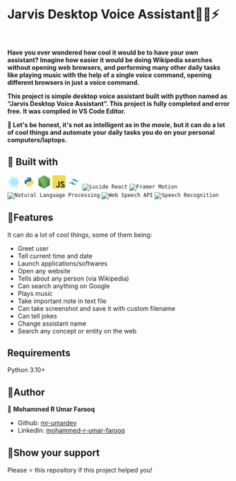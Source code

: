 # Jarvis Desktop Voice Assistant🦾🤖⚡

<img src="https://media1.tenor.com/m/McY9R4_xYOIAAAAC/iron-man-tony-stark.gif" alt="">

**Have you ever wondered how cool it would be to have your own assistant? Imagine how easier it would be doing Wikipedia searches without opening web browsers, and performing many other daily tasks like playing music with the help of a single voice command, opening different browsers in just a voice command.**

**This project is simple desktop voice assistant built with python named as “Jarvis Desktop Voice Assistant”. This project is fully completed and error free. It was compiled in VS Code Editor.**

**🔸 Let's be honest, it's not as intelligent as in the movie, but it can do a lot of cool things and automate your daily tasks you do on your personal computers/laptops.**

## 📌 Built with

<p align="left">
  <!-- React -->
  <code><img height="30" src="https://raw.githubusercontent.com/github/explore/main/topics/react/react.png" alt="React" /></code>
  <!-- Python -->
  <code><img height="30" src="https://raw.githubusercontent.com/github/explore/main/topics/python/python.png" alt="Python" /></code>
  <!-- Node.js -->
  <code><img height="30" src="https://raw.githubusercontent.com/github/explore/main/topics/nodejs/nodejs.png" alt="Node.js" /></code>
  <!-- JavaScript -->
  <code><img height="30" src="https://raw.githubusercontent.com/github/explore/main/topics/javascript/javascript.png" alt="JavaScript" /></code>
  <!-- Tailwind CSS -->
  <code><img height="30" src="https://raw.githubusercontent.com/github/explore/main/topics/tailwind/tailwind.png" alt="Tailwind CSS" /></code>
  <!-- Lucide React (custom icon or text since no official image available) -->
  <code><img height="30" src="https://img.jsdelivr.com/github.com/lucide-icons.png" alt="Lucide React" /></code>
  <!-- Framer Motion -->
  <code><img height="30" src="https://tsh.io/wp-content/uploads/fly-images/32664/framer-motion-logo-1-312x211.png" alt="Framer Motion" /></code>
  <!-- NLP -->
  <code><img height="30" src="https://r2.erweima.ai/imgcompressed/compressed_91bfa4c509a38c1749e7074fe3401cf9.webp" alt="Natural Language Processing" /></code>
  <!-- Web Speech API -->
  <code><img height="30" src="https://th.bing.com/th/id/OIP.qur2g2wb3Fc6uqu-CDa4bwHaHa?w=213&h=214&c=7&r=0&o=5&dpr=1.5&pid=1.7" alt="Web Speech API" /></code>
  <!-- Speech Recognition -->
  <code><img height="30" src="https://th.bing.com/th/id/OIP.3pgWO_fsin1bhVdkmBZ-zgHaHa?w=191&h=191&c=7&r=0&o=5&dpr=1.5&pid=1.7" alt="Speech Recognition" /></code>
</p>


## 📌Features

It can do a lot of cool things, some of them being:

- Greet user
- Tell current time and date
- Launch applications/softwares
- Open any website
- Tells about any person (via Wikipedia)
- Can search anything on Google
- Plays music
- Take important note in text file
- Can take screenshot and save it with custom filename
- Can tell jokes
- Change assistant name
- Search any concept or entity on the web



## Requirements

Python 3.10+

## 📌Author

👤 **Mohammed R Umar Farooq**

- Github: [mr-umardev](https://github.com/mr-umardev)
- LinkedIn: [mohammed-r-umar-farooq](https://www.linkedin.com/in/mohammed-r-umar-farooq/)

## 📌Show your support

Please ⭐️ this repository if this project helped you!


